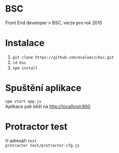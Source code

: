 # BSC
Front End developer v BSC, verze pro rok 2015

# Instalace

1. `git clone https://github.com/evaluecz/bsc.git`<br/>
2. `cd bsc`<br/>
3. `npm install`

# Spuštění aplikace
`npm start app.js`<br/>
Aplikace pak běží na <a href='http://localhost:9000' target='_blank'>http://localhost:900</a>

# Protractor test
V adresáři `test`<br/>
`protractor test/protractor-cfg.js`